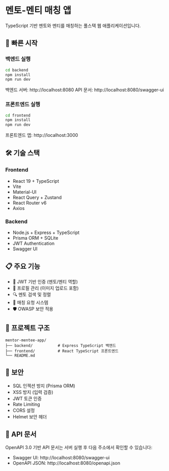 # 멘토-멘티 매칭 앱

TypeScript 기반 멘토와 멘티를 매칭하는 풀스택 웹 애플리케이션입니다.

## 🚀 빠른 시작

### 백엔드 실행

```bash
cd backend
npm install
npm run dev
```

백엔드 서버: http://localhost:8080
API 문서: http://localhost:8080/swagger-ui

### 프론트엔드 실행

```bash
cd frontend
npm install
npm run dev
```

프론트엔드 앱: http://localhost:3000

## 🛠️ 기술 스택

### Frontend

- React 19 + TypeScript
- Vite
- Material-UI
- React Query + Zustand
- React Router v6
- Axios

### Backend

- Node.js + Express + TypeScript
- Prisma ORM + SQLite
- JWT Authentication
- Swagger UI

## 📋 주요 기능

- 🔐 JWT 기반 인증 (멘토/멘티 역할)
- 👤 프로필 관리 (이미지 업로드 포함)
- 🔍 멘토 검색 및 정렬
- 💌 매칭 요청 시스템
- 🛡️ OWASP 보안 적용

## 📁 프로젝트 구조

```
mentor-mentee-app/
├── backend/           # Express TypeScript 백엔드
├── frontend/          # React TypeScript 프론트엔드
└── README.md
```

## 🔐 보안

- SQL 인젝션 방지 (Prisma ORM)
- XSS 방지 (입력 검증)
- JWT 토큰 인증
- Rate Limiting
- CORS 설정
- Helmet 보안 헤더

## 📖 API 문서

OpenAPI 3.0 기반 API 문서는 서버 실행 후 다음 주소에서 확인할 수 있습니다:

- Swagger UI: http://localhost:8080/swagger-ui
- OpenAPI JSON: http://localhost:8080/openapi.json
